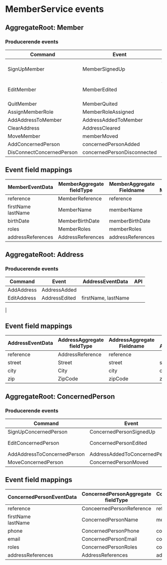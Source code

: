 # MemberService events

## AggregateRoot: Member

### Producerende events
| Command | Event | MemberEventData | API |
|---------|-------|--------|-----|
| SignUpMember | MemberSignedUp | firstName, lastName, birthDate |
| EditMember | MemberEdited | firstName, lastName, birthDate |
| QuitMember | MemberQuited | 
| AssignMemberRole | MemberRoleAssigned |
| AddAddressToMember | AddressAddedToMember |
| ClearAddress | AddressCleared |
| MoveMember | memberMoved |
| AddConcernedPerson | concernedPersonAdded |
| DisConnectConcernedPerson | concernedPersonDisconnected

## Event field mappings

| MemberEventData | MemberAggregate<br>fieldType | MemberAggregate<br>Fieldname | Rest<br>MemberData | CQRS |
|--------------| --------- | -------- | ----- | ----- |
| reference | MemberReference | reference | | id |
| firstName<br>lastName | MemberName | memberName | | firstName, lastName |
| birthDate | MemberBirthDate | memberBirthDate | | birthDate |
| roles | MemberRoles | memberRoles |
| addressReferences | AddressReferences | addressReferences |  |  | 

## AggregateRoot: Address

### Producerende events
| Command | Event | AddressEventData | API |
|---------|-------|--------|-----|
| AddAddress | AddressAdded |
| EditAddress | AddressEdited | firstName, lastName |
|

## Event field mappings

| AddressEventData | AddressAggregate<br>fieldType | AddressAggregate<br>Fieldname | Rest<br>AddressData | CQRS |
|--------------| --------- | -------- | ----- | ----- |
| reference | AddressReference | reference | | id |
| street | Street | street | street | street | 
| city | City | city | city | city |
| zip | ZipCode | zipCode | zipCode | zipCode |

## AggregateRoot: ConcernedPerson

### Producerende events
| Command | Event | PlayerEventData | API |
|---------|-------|--------|-----|
| SignUpConcernedPerson | ConcernedPersonSignedUp |
| EditConcernedPerson | ConcernedPersonEdited | firstName, lastName |
| AddAddressToConcernedPerson | AddressAddedToConcernedPerson |
| MoveConcernedPerson | ConcernedPersonMoved |

## Event field mappings

| ConcernedPersonEventData | ConcernedPersonAggregate<br>fieldType | ConcernedPersonAggregate<br>Fieldname | Rest<br>ConcernedPersonData | CQRS |
|--------------| --------- | -------- | ----- | ----- |
| reference | ConceernedPersonReference | reference | | id |
| firstName<br>lastName | ConcernedPersonName | memberName | | firstName, lastName |
| phone | ConcernedPersonPhone | concernedPersonPhone |
| email | ConcernedPersonEmail | concernedPersonEmail |
| roles | ConcernedPersonRoles | concernedPersonRoles |
| addressReferences | AddressReferences | addressReferences |  |  | 

